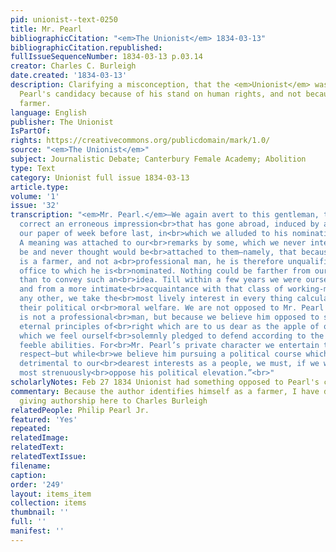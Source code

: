 ```yaml
---
pid: unionist--text-0250
title: Mr. Pearl
bibliographicCitation: "<em>The Unionist</em> 1834-03-13"
bibliographicCitation.republished: 
fullIssueSequenceNumber: 1834-03-13 p.03.14
creator: Charles C. Burleigh
date.created: '1834-03-13'
description: Clarifying a misconception, that the <em>Unionist</em> was opposed to
  Pearl's candidacy because of his stand on human rights, and not because he was a
  farmer.
language: English
publisher: The Unionist
IsPartOf: 
rights: https://creativecommons.org/publicdomain/mark/1.0/
source: "<em>The Unionist</em>"
subject: Journalistic Debate; Canterbury Female Academy; Abolition
type: Text
category: Unionist full issue 1834-03-13
article.type: 
volume: '1'
issue: '32'
transcription: "<em>Mr. Pearl.</em>—We again avert to this gentleman, that we may
  correct an erroneous impression<br>that has gone abroad, induced by an article in
  our paper of week before last, in<br>which we alluded to his nomination for Senator.
  A meaning was attached to our<br>remarks by some, which we never intended should
  be and never thought would be<br>attached to them—namely, that because Mr. Pearl
  is a farmer, and not a<br>professional man, he is therefore unqualified for the
  office to which he is<br>nominated. Nothing could be farther from our intention
  than to convey such an<br>idea. Till within a few years we were ourself a farmer,
  and from a more intimate<br>acquaintance with that class of working-men than with
  any other, we take the<br>most lively interest in every thing calculated to promote
  their political or<br>moral welfare. We are not opposed to Mr. Pearl because he
  is not a professional<br>man, but because we believe him opposed to some of those
  eternal principles of<br>right which are to us dear as the apple of our eye, and
  which we feel ourself<br>solemnly pledged to defend according to the best of our
  feeble abilities. For<br>Mr. Pearl’s private character we entertain the most unfeigned
  respect—but while<br>we believe him pursuing a political course which we consider
  detrimental to our<br>dearest interests as a people, we must, if we would be honest,
  most strenuously<br>oppose his political elevation.”<br>"
scholarlyNotes: Feb 27 1834 Unionist had something opposed to Pearl's candidacy
commentary: Because the author identifies himself as a farmer, I have defaulted to
  giving authorship here to Charles Burleigh
relatedPeople: Philip Pearl Jr.
featured: 'Yes'
repeated: 
relatedImage: 
relatedText: 
relatedTextIssue: 
filename: 
caption: 
order: '249'
layout: items_item
collection: items
thumbnail: ''
full: ''
manifest: ''
---
```

